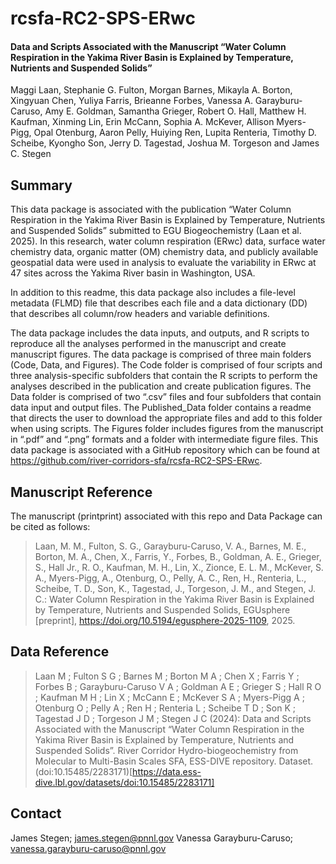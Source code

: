 # rcsfa-RC2-SPS-ERwc

#### Data and Scripts Associated with the Manuscript “Water Column Respiration in the Yakima River Basin is Explained by Temperature, Nutrients and Suspended Solids”
Maggi Laan, Stephanie G. Fulton, Morgan Barnes, Mikayla A. Borton, Xingyuan Chen, Yuliya Farris, Brieanne Forbes, Vanessa A. Garayburu-Caruso, Amy E. Goldman, Samantha Grieger, Robert O. Hall, Matthew H. Kaufman, Xinming Lin, Erin McCann, Sophia A. McKever, Allison Myers-Pigg, Opal Otenburg, Aaron Pelly, Huiying Ren, Lupita Renteria, Timothy D. Scheibe, Kyongho Son, Jerry D. Tagestad, Joshua M. Torgeson and James C. Stegen

## Summary
This data package is associated with the publication “Water Column Respiration in the Yakima River Basin is Explained by Temperature, Nutrients and Suspended Solids” submitted to EGU Biogeochemistry (Laan et al. 2025). In this research, water column respiration (ERwc) data, surface water chemistry data, organic matter (OM) chemistry data, and publicly available geospatial data were used in analysis to evaluate the variability in ERwc at 47 sites across the Yakima River basin in Washington, USA.

In addition to this readme, this data package also includes a file-level metadata (FLMD) file that describes each file and a data dictionary (DD) that describes all column/row headers and variable definitions.

The data package includes the data inputs, and outputs, and R scripts to reproduce all the analyses performed in the manuscript and create manuscript figures. The data package is comprised of three main folders (Code, Data, and Figures). The Code folder is comprised of four scripts and three analysis-specific subfolders that contain the R scripts to perform the analyses described in the publication and create publication figures. The Data folder is comprised of two “.csv” files and four subfolders that contain data input and output files. The Published_Data folder contains a readme that directs the user to download the appropriate files and add to this folder when using scripts.  The Figures folder includes figures from the manuscript in “.pdf” and “.png” formats and a folder with intermediate figure files. This data package is associated with a GitHub repository which can be found at https://github.com/river-corridors-sfa/rcsfa-RC2-SPS-ERwc.

## Manuscript Reference
The manuscript (printprint) associated with this repo and Data Package can be cited as follows:  
> Laan, M. M., Fulton, S. G., Garayburu-Caruso, V. A., Barnes, M. E., Borton, M. A., Chen, X., Farris, Y., Forbes, B., Goldman, A. E., Grieger, S., Hall Jr., R. O., Kaufman, M. H., Lin, X., Zionce, E. L. M., McKever, S. A., Myers-Pigg, A., Otenburg, O., Pelly, A. C., Ren, H., Renteria, L., Scheibe, T. D., Son, K., Tagestad, J., Torgeson, J. M., and Stegen, J. C.: Water Column Respiration in the Yakima River Basin is Explained by Temperature, Nutrients and Suspended Solids, EGUsphere [preprint], https://doi.org/10.5194/egusphere-2025-1109, 2025.
## Data Reference

> Laan M ; Fulton S G ; Barnes M ; Borton M A ; Chen X ; Farris Y ; Forbes B ; Garayburu-Caruso V A ; Goldman A E ; Grieger S ; Hall R O ; Kaufman M H ; Lin X ; McCann E ; McKever S A ; Myers-Pigg A ; Otenburg O ; Pelly A ; Ren H ; Renteria L ; Scheibe T D ; Son K ; Tagestad J D ; Torgeson J M ; Stegen J C (2024): Data and Scripts Associated with the Manuscript “Water Column Respiration in the Yakima River Basin is Explained by Temperature, Nutrients and Suspended Solids”. River Corridor Hydro-biogeochemistry from Molecular to Multi-Basin Scales SFA, ESS-DIVE repository. Dataset. (doi:10.15485/2283171)[https://data.ess-dive.lbl.gov/datasets/doi:10.15485/2283171] 

## Contact
James Stegen; james.stegen@pnnl.gov
Vanessa Garayburu-Caruso; vanessa.garayburu-caruso@pnnl.gov
